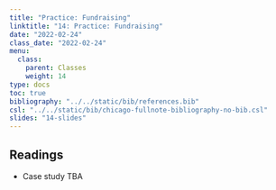 ```yaml
---
title: "Practice: Fundraising"
linktitle: "14: Practice: Fundraising"
date: "2022-02-24"
class_date: "2022-02-24"
menu:
  class:
    parent: Classes
    weight: 14
type: docs
toc: true
bibliography: "../../static/bib/references.bib"
csl: "../../static/bib/chicago-fullnote-bibliography-no-bib.csl"
slides: "14-slides"
---
```


## Readings

-   Case study TBA
